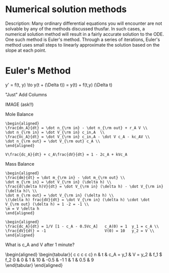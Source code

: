 # Numerical solution methods

Description: Many ordinary differential equations you will encounter are not solvable by any of the methods discussed thusfar. In such cases, a numerical solution method will result in a fairly accurate solution to the ODE. One such method is Euler's method. Through a series of iterations, Euler's method uses small steps to linearly approximate the solution based on the slope at each point. 

# Euler's Method

y' = f(t, y) \to y(t + (\Delta t)) = y(t) + f(t,y) (\Delta t)

"Just" Add Columns 

IMAGE (ask!!)

Mole Balance

```{math}
\begin{aligned}
\frac{dn_A}{dt} = \dot n_{\rm in} - \dot n_{\rm out} + r_A V \\
\dot n_{\rm in} = \dot V_{\rm in} c_in,A  \\
\frac{Vc_A}{dt} = \dot V_{\rm in} c_in,A - \dot V c_A - kc_AV \\
\dot n_{\rm out} = \dot V_{\rm out} c_A \\
\end{aligned}
```

```{math}
V\frac{dc_A}{dt} + c_A\frac{dV}{dt} = 1 - 2c_A + kVc_A
```

Mass Balance

```{math}
\begin{aligned}
\frac{dm}{dt} = \dot m_{\rm in} - \dot m_{\rm out} \\
\dot m_{\rm in} = \dot V_{\rm in} (\delta h) \\
\frac{d(\delta h)V}{dt} = \dot V_{\rm in} (\delta h) - \dot V_{\rm in} (\delta h)\ \\
\dot m_{\rm out} = \dot V_{\rm in} (\delta h) \\
\(\delta h) frac{dV}{dt} = \dot V_{\rm in} (\delta h) \cdot \dot V_{\rm out} (\delta h) = 1 -2 = -1 \\
\m = V \delta h
\end{aligned}
```

```{math}
\begin{aligned}
\frac{dc_A}{dt} = 1/V [1 - c_A - 0.5Vc_A]   c_A(0) = 1  y_1 = c_A \\
\frac{dV}{dt} = -1                          V(0) = 10   y_2 = V \\
\end{aligned}
```

What is c_A and V after 1 minute?

\begin{aligned}
\begin{tabular}{ c c c c c}
 n & t & c_A = y_1 & V = y_2 & f_1 $ f_2
 0 & 0 & 1 & 10 & -0.5 & -1
 1 & 1 & 0.5 & 9    
\end{tabular}
\end{aligned}



